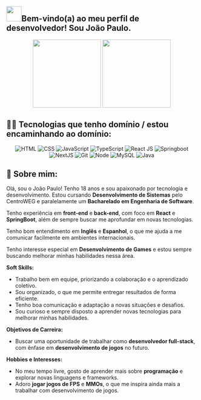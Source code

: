## <img height="40" src="[https://tenor.com/view/dev-gif-23299500](https://c.tenor.com/o6aj3W2I7rMAAAAC/dev.gif)"/>Bem-vindo(a) ao meu perfil de desenvolvedor! Sou João Paulo.

<div align="center">
  <img height="180em" src="https://github-readme-stats.vercel.app/api?username=jpgomesr&theme=dark" />
  <img height="180em" src="https://github-readme-stats.vercel.app/api/top-langs/?username=jpgomesr&layout=compact&card_width=300&theme=dark" />
</div>


## 👩‍💻 Tecnologias que tenho domínio / estou encaminhando ao domínio:

<div align="center">
  <div align="center">
    <img title="HTML-5" alt="HTML" src="https://img.shields.io/badge/HTML5-E34F26?style=for-the-badge&logo=html5&logoColor=white" />
    <img title="CSS-3" alt="CSS" src="https://img.shields.io/badge/CSS3-1572B6?style=for-the-badge&logo=css3&logoColor=white" />
    <img title="JavaScript" alt="JavaScript" src="https://img.shields.io/badge/JavaScript-F7DF1E?style=for-the-badge&logo=javascript&logoColor=black" />
    <img alt="TypeScript" src="https://img.shields.io/badge/TypeScript-007ACC?style=for-the-badge&logo=typescript&logoColor=white">
    <img title="ReactJS" alt="React JS" src="https://img.shields.io/badge/React-20232A?style=for-the-badge&logo=react&logoColor=61DAFB" />
    <img title="Springboot" alt="Springboot" src="https://img.shields.io/badge/Springboot-6DB33F?style=for-the-badge&logo=spring-boot&logoColor=white" />
  </div>
  
  <div align="center">
    <img alt="NextJS" src="https://img.shields.io/badge/next.js-000000?style=for-the-badge&logo=nextdotjs&logoColor=white">
    <img title="Git" alt="Git" src="https://img.shields.io/badge/Git-F05032?style=for-the-badge&logo=git&logoColor=white" />
    <img title="Node.js" alt="Node" src="https://img.shields.io/badge/Node.js-43853D?style=for-the-badge&logo=node.js&logoColor=white" />
    <img title="MySQL" alt="MySQL" src="https://img.shields.io/badge/MySQL-4479A1?style=for-the-badge&logo=mysql&logoColor=white" />
    <img title="Java" alt="Java" src="https://img.shields.io/badge/Java-007396?style=for-the-badge&logo=java&logoColor=white" />
  </div>
</div>


## 📖 Sobre mim:

Olá, sou o João Paulo! Tenho 18 anos e sou apaixonado por tecnologia e desenvolvimento. Estou cursando **Desenvolvimento de Sistemas** pelo CentroWEG e paralelamente um **Bacharelado em Engenharia de Software**.

Tenho experiência em **front-end** e **back-end**, com foco em **React** e **SpringBoot**, além de sempre buscar me aprofundar em novas tecnologias.

Tenho bom entendimento em **Inglês** e **Espanhol**, o que me ajuda a me comunicar facilmente em ambientes internacionais.

Tenho interesse especial em **Desenvolvimento de Games** e estou sempre buscando melhorar minhas habilidades nessa área.

**Soft Skills:**
- Trabalho bem em equipe, priorizando a colaboração e o aprendizado coletivo.
- Sou organizado, o que me permite entregar resultados de forma eficiente.
- Tenho boa comunicação e adaptação a novas situações e desafios.
- Sou curioso e sempre disposto a aprender novas tecnologias para melhorar minhas habilidades.

**Objetivos de Carreira:**
- Buscar uma oportunidade de trabalhar como **desenvolvedor full-stack**, com ênfase em **desenvolvimento de jogos** no futuro.

**Hobbies e Interesses:**
- No meu tempo livre, gosto de aprender mais sobre **programação** e explorar novas linguagens e frameworks.
- Adoro **jogar jogos de FPS** e **MMOs**, o que me inspira ainda mais a trabalhar com desenvolvimento de jogos.
